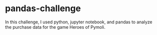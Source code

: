 # pandas-challenge

In this challenge, I used python, jupyter notebook, and pandas to analyze the purchase data for the game Heroes of Pymoli.